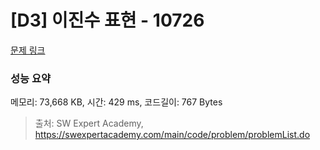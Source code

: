# [D3] 이진수 표현 - 10726 

[문제 링크](https://swexpertacademy.com/main/code/problem/problemDetail.do?contestProbId=AXRSXf_a9qsDFAXS) 

### 성능 요약

메모리: 73,668 KB, 시간: 429 ms, 코드길이: 767 Bytes



> 출처: SW Expert Academy, https://swexpertacademy.com/main/code/problem/problemList.do